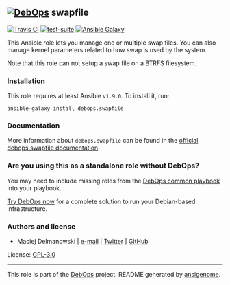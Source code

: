 ## [![DebOps](https://debops.org/images/debops-small.png)](https://debops.org) swapfile

<!-- This file was generated by Ansigenome. Do not edit this file directly but
     instead have a look at the files in the ./meta/ directory. -->

[![Travis CI](https://img.shields.io/travis/debops/ansible-swapfile.svg?style=flat)](https://travis-ci.org/debops/ansible-swapfile)
[![test-suite](https://img.shields.io/badge/test--suite-ansible--swapfile-blue.svg?style=flat)](https://github.com/debops/test-suite/tree/master/ansible-swapfile/)
[![Ansible Galaxy](https://img.shields.io/badge/galaxy-debops.swapfile-660198.svg?style=flat)](https://galaxy.ansible.com/debops/swapfile)


This Ansible role lets you manage one or multiple swap files. You can also
manage kernel parameters related to how swap is used by the system.

Note that this role can not setup a swap file on a BTRFS filesystem.

### Installation

This role requires at least Ansible `v1.9.0`. To install it, run:

```Shell
ansible-galaxy install debops.swapfile
```

### Documentation

More information about `debops.swapfile` can be found in the
[official debops.swapfile documentation](https://docs.debops.org/en/latest/ansible/roles/ansible-swapfile/docs/).



### Are you using this as a standalone role without DebOps?

You may need to include missing roles from the [DebOps common
playbook](https://github.com/debops/debops-playbooks/blob/master/playbooks/common.yml)
into your playbook.

[Try DebOps now](https://debops.org/) for a complete solution to run your Debian-based infrastructure.





### Authors and license

- Maciej Delmanowski | [e-mail](mailto:drybjed@gmail.com) | [Twitter](https://twitter.com/drybjed) | [GitHub](https://github.com/drybjed)

License: [GPL-3.0](https://tldrlegal.com/license/gnu-general-public-license-v3-%28gpl-3%29)

***

This role is part of the [DebOps](https://debops.org/) project. README generated by [ansigenome](https://github.com/nickjj/ansigenome/).
